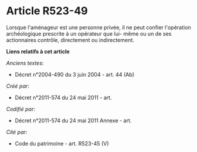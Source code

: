 # Article R523-49

Lorsque l'aménageur est une personne privée, il ne peut confier l'opération archéologique prescrite à un opérateur que lui-
même ou un de ses actionnaires contrôle, directement ou indirectement.

**Liens relatifs à cet article**

_Anciens textes_:

  - Décret n°2004-490 du 3 juin 2004 - art. 44 (Ab)

_Créé par_:

  - Décret n°2011-574 du 24 mai 2011  - art.

_Codifié par_:

  - Décret n°2011-574 du 24 mai 2011 Annexe - art.

_Cité par_:

  - Code du patrimoine - art. R523-45 (V)
